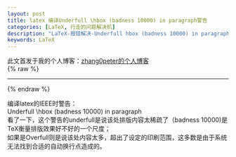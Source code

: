 ```yaml
---
layout: post
title: latex 编译Underfull \hbox (badness 10000) in paragraph警告
categories: [LaTeX, 行走的问题解决机]
description: "LaTeX-报错解决-Underfull hbox (badness 10000) in paragraph"
keywords: LaTeX
---
```


此文首发于我的个人博客：[zhang0peter的个人博客](https://zhang0peter.com)         
{% raw %}
***          
{% endraw %}

编译latex的IEEE时警告：            
Underfull \hbox (badness 10000) in paragraph                
看了一下，这个警告的underfull是说该处排版内容太稀疏了（badness 10000)是TeX衡量排版效果好不好的一个尺度；                
如果是Overfull则是说该处内容太多，超出了设定的印刷范围，这多数是由于系统无法找到合适的自动换行点造成的。                 
